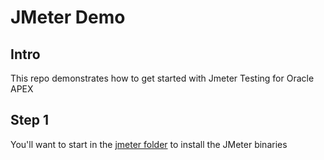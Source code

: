 # JMeter Demo

## Intro

This repo demonstrates how to get started with Jmeter Testing for Oracle APEX

## Step 1

You'll want to start in the [jmeter folder](jmeter/README.md) to install the JMeter binaries
